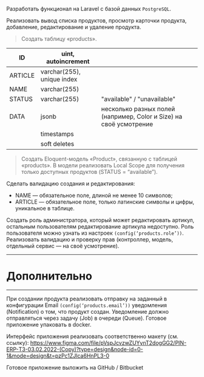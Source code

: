 Разработать функционал на Laravel c базой данных `PostgreSQL`.

Реализовать вывод списка продуктов, просмотр карточки продукта, добавление,  редактирование и удаление продукта.

> Создать таблицу «products».

| ID      | uint, autoincrement  |                                                                     |
|---------|----------------------|---------------------------------------------------------------------|
| ARTICLE | varchar(255), unique index  |                                                              |
| NAME    | varchar(255)  |                                                                     |
| STATUS  | varchar(255)  | "available" / "unavailable"                                         |
| DATA    | jsonb  | несколько разных полей (например, Color и Size) на своё усмотрение |
|         | timestamps  |                                                                     |
|         | soft deletes  |                                                                     |

> Создать Eloquent-модель «Product», связанную с таблицей «products».
В модели реализовать Local Scope для получения только доступных продуктов (STATUS = “available”).

Сделать валидацию создания и редактирования:
- NAME — обязательное поле, длиной не менее 10 символов;
- ARTICLE — обязательное поле, только латинские символы и цифры, уникальное в таблице.

Создать роль администратора, который может редактировать артикул, остальным пользователям редактирование артикула недоступно.
Роль пользователя можно узнать из настроек `(config(‘products.role’))`.
Реализовать валидацию и проверку прав (контроллер, модель, отдельный сервис — на своё усмотрение).

___
# Дополнительно
___
При создании продукта реализовать отправку на заданный в конфигурации Email `(config(‘products.email’))` уведомления (Notification) о том, что продукт создан.
Уведомление должно отправляться через задачу (Job) в очереди (Queue).
Готовое приложение упаковать в docker.

Интерфейс приложения реализовать соответственно макету (см. ссылку): https://www.figma.com/file/pVspJcvzwZUYynT2dogGG2/PIN-ERP-ТЗ-03.02.2022-(Copy)?type=design&node-id=0-1&mode=design&t=pzPc1ZJlca6HnPL3-0

Готовое приложение выложить на GitHub / Bitbucket

